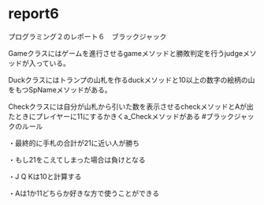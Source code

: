 # report6
プログラミング２のレポート６　ブラックジャック

Gameクラスにはゲームを進行させるgameメソッドと勝敗判定を行うjudgeメソッドが入っている。

Duckクラスにはトランプの山札を作るduckメソッドと10以上の数字の絵柄の山をもつSpNameメソッドがある。

Checkクラスには自分が山札から引いた数を表示させるcheckメソッドとAが出たときにプレイヤーに11にするかきくa_Checkメソッドがある
#ブラックジャックのルール

・最終的に手札の合計が21に近い人が勝ち

・もし21をこえてしまった場合は負けとなる

・J Q Kは10と計算する

・Aは1か11どちらか好きな方で使うことができる
